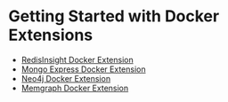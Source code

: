 # Getting Started with Docker Extensions


- [RedisInsight Docker Extension]()
- [Mongo Express Docker Extension]()
- [Neo4j Docker Extension]()
- [Memgraph Docker Extension]()

